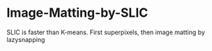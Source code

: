 # Image-Matting-by-SLIC
SLIC is faster than K-means. First superpixels, then image matting by lazysnapping
